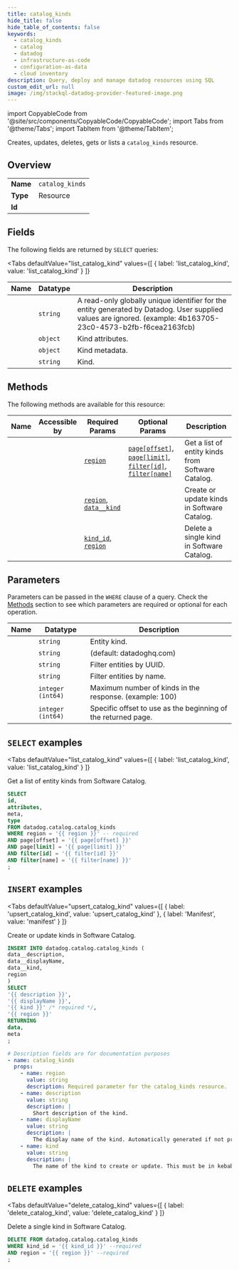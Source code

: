 ```yaml
--- 
title: catalog_kinds
hide_title: false
hide_table_of_contents: false
keywords:
  - catalog_kinds
  - catalog
  - datadog
  - infrastructure-as-code
  - configuration-as-data
  - cloud inventory
description: Query, deploy and manage datadog resources using SQL
custom_edit_url: null
image: /img/stackql-datadog-provider-featured-image.png
---
```


import CopyableCode from '@site/src/components/CopyableCode/CopyableCode';
import Tabs from '@theme/Tabs';
import TabItem from '@theme/TabItem';

Creates, updates, deletes, gets or lists a <code>catalog_kinds</code> resource.

## Overview
<table><tbody>
<tr><td><b>Name</b></td><td><code>catalog_kinds</code></td></tr>
<tr><td><b>Type</b></td><td>Resource</td></tr>
<tr><td><b>Id</b></td><td><CopyableCode code="datadog.catalog.catalog_kinds" /></td></tr>
</tbody></table>

## Fields

The following fields are returned by `SELECT` queries:

<Tabs
    defaultValue="list_catalog_kind"
    values={[
        { label: 'list_catalog_kind', value: 'list_catalog_kind' }
    ]}
>
<TabItem value="list_catalog_kind">

<table>
<thead>
    <tr>
    <th>Name</th>
    <th>Datatype</th>
    <th>Description</th>
    </tr>
</thead>
<tbody>
<tr>
    <td><CopyableCode code="id" /></td>
    <td><code>string</code></td>
    <td>A read-only globally unique identifier for the entity generated by Datadog.  User supplied values are ignored. (example: 4b163705-23c0-4573-b2fb-f6cea2163fcb)</td>
</tr>
<tr>
    <td><CopyableCode code="attributes" /></td>
    <td><code>object</code></td>
    <td>Kind attributes.</td>
</tr>
<tr>
    <td><CopyableCode code="meta" /></td>
    <td><code>object</code></td>
    <td>Kind metadata.</td>
</tr>
<tr>
    <td><CopyableCode code="type" /></td>
    <td><code>string</code></td>
    <td>Kind.</td>
</tr>
</tbody>
</table>
</TabItem>
</Tabs>

## Methods

The following methods are available for this resource:

<table>
<thead>
    <tr>
    <th>Name</th>
    <th>Accessible by</th>
    <th>Required Params</th>
    <th>Optional Params</th>
    <th>Description</th>
    </tr>
</thead>
<tbody>
<tr>
    <td><a href="#list_catalog_kind"><CopyableCode code="list_catalog_kind" /></a></td>
    <td><CopyableCode code="select" /></td>
    <td><a href="#parameter-region"><code>region</code></a></td>
    <td><a href="#parameter-page[offset]"><code>page[offset]</code></a>, <a href="#parameter-page[limit]"><code>page[limit]</code></a>, <a href="#parameter-filter[id]"><code>filter[id]</code></a>, <a href="#parameter-filter[name]"><code>filter[name]</code></a></td>
    <td>Get a list of entity kinds from Software Catalog.</td>
</tr>
<tr>
    <td><a href="#upsert_catalog_kind"><CopyableCode code="upsert_catalog_kind" /></a></td>
    <td><CopyableCode code="insert" /></td>
    <td><a href="#parameter-region"><code>region</code></a>, <a href="#parameter-data__kind"><code>data__kind</code></a></td>
    <td></td>
    <td>Create or update kinds in Software Catalog.</td>
</tr>
<tr>
    <td><a href="#delete_catalog_kind"><CopyableCode code="delete_catalog_kind" /></a></td>
    <td><CopyableCode code="delete" /></td>
    <td><a href="#parameter-kind_id"><code>kind_id</code></a>, <a href="#parameter-region"><code>region</code></a></td>
    <td></td>
    <td>Delete a single kind in Software Catalog.</td>
</tr>
</tbody>
</table>

## Parameters

Parameters can be passed in the `WHERE` clause of a query. Check the [Methods](#methods) section to see which parameters are required or optional for each operation.

<table>
<thead>
    <tr>
    <th>Name</th>
    <th>Datatype</th>
    <th>Description</th>
    </tr>
</thead>
<tbody>
<tr id="parameter-kind_id">
    <td><CopyableCode code="kind_id" /></td>
    <td><code>string</code></td>
    <td>Entity kind.</td>
</tr>
<tr id="parameter-region">
    <td><CopyableCode code="region" /></td>
    <td><code>string</code></td>
    <td>(default: datadoghq.com)</td>
</tr>
<tr id="parameter-filter[id]">
    <td><CopyableCode code="filter[id]" /></td>
    <td><code>string</code></td>
    <td>Filter entities by UUID.</td>
</tr>
<tr id="parameter-filter[name]">
    <td><CopyableCode code="filter[name]" /></td>
    <td><code>string</code></td>
    <td>Filter entities by name.</td>
</tr>
<tr id="parameter-page[limit]">
    <td><CopyableCode code="page[limit]" /></td>
    <td><code>integer (int64)</code></td>
    <td>Maximum number of kinds in the response. (example: 100)</td>
</tr>
<tr id="parameter-page[offset]">
    <td><CopyableCode code="page[offset]" /></td>
    <td><code>integer (int64)</code></td>
    <td>Specific offset to use as the beginning of the returned page.</td>
</tr>
</tbody>
</table>

## `SELECT` examples

<Tabs
    defaultValue="list_catalog_kind"
    values={[
        { label: 'list_catalog_kind', value: 'list_catalog_kind' }
    ]}
>
<TabItem value="list_catalog_kind">

Get a list of entity kinds from Software Catalog.

```sql
SELECT
id,
attributes,
meta,
type
FROM datadog.catalog.catalog_kinds
WHERE region = '{{ region }}' -- required
AND page[offset] = '{{ page[offset] }}'
AND page[limit] = '{{ page[limit] }}'
AND filter[id] = '{{ filter[id] }}'
AND filter[name] = '{{ filter[name] }}'
;
```
</TabItem>
</Tabs>


## `INSERT` examples

<Tabs
    defaultValue="upsert_catalog_kind"
    values={[
        { label: 'upsert_catalog_kind', value: 'upsert_catalog_kind' },
        { label: 'Manifest', value: 'manifest' }
    ]}
>
<TabItem value="upsert_catalog_kind">

Create or update kinds in Software Catalog.

```sql
INSERT INTO datadog.catalog.catalog_kinds (
data__description,
data__displayName,
data__kind,
region
)
SELECT 
'{{ description }}',
'{{ displayName }}',
'{{ kind }}' /* required */,
'{{ region }}'
RETURNING
data,
meta
;
```
</TabItem>
<TabItem value="manifest">

```yaml
# Description fields are for documentation purposes
- name: catalog_kinds
  props:
    - name: region
      value: string
      description: Required parameter for the catalog_kinds resource.
    - name: description
      value: string
      description: |
        Short description of the kind.
    - name: displayName
      value: string
      description: |
        The display name of the kind. Automatically generated if not provided.
    - name: kind
      value: string
      description: |
        The name of the kind to create or update. This must be in kebab-case format.
```
</TabItem>
</Tabs>


## `DELETE` examples

<Tabs
    defaultValue="delete_catalog_kind"
    values={[
        { label: 'delete_catalog_kind', value: 'delete_catalog_kind' }
    ]}
>
<TabItem value="delete_catalog_kind">

Delete a single kind in Software Catalog.

```sql
DELETE FROM datadog.catalog.catalog_kinds
WHERE kind_id = '{{ kind_id }}' --required
AND region = '{{ region }}' --required
;
```
</TabItem>
</Tabs>

